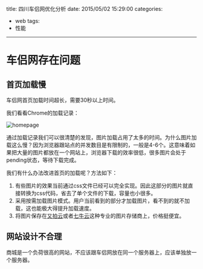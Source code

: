 title: 四川车侣网优化分析
date: 2015/05/02 15:29:00
categories:
  - web
tags:
  - 性能
---

# 车侣网存在问题

## 首页加载慢
车侣网首页加载时间超长，需要30秒以上时间。

我们看看Chrome的加载记录：

![homepage](http://7vzu7z.com1.z0.glb.clouddn.com/2015/05/02/shichuanchelv.png)

通过加载记录我们可以很清楚的发现，图片加载占用了太多的时间。为什么图片加载这么慢？因为浏览器跟站点的并发数目是有限制的，一般是4-6个。这意味着如果把大量的图片都放在一个网站上，浏览器下载的效率很低，很多图片会处于pending状态，等待下载完成。

我们有什么办法改进首页的加载呢？方法如下：

1. 有些图片的效果当前通过css文件已经可以完全实现。因此这部分的图片就直接转换为css代码，省去了单个文件的下载，容量也小很多。
2. 采用按需加载图片模式。用户当前看到的部分才加载图片，看不到的就不加载，这也能极大得提升加载速度。
3. 将图片保存在[又拍云](https://www.upyun.com/index.html)或者[七牛云](www.qiniu.com)这种专业的图片存储商上，价格挺便宜。

## 网站设计不合理
商城是一个负荷很高的网站，不应该跟车侣网放在同一个服务器上，应该单独放一个服务器。


